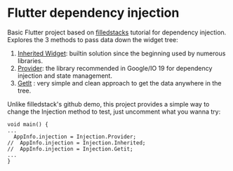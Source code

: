 
# Flutter dependency injection  
  
Basic Flutter project based on [filledstacks](https://www.filledstacks.com/post/flutter-dependency-injection-a-beginners-guide) tutorial for dependency injection.
Explores the 3 methods to pass data down the widget tree:

 1. [Inherited Widget](https://www.youtube.com/watch?v=Zbm3hjPjQMk): builtin solution since the beginning used by numerous libraries.
 2. [Provider](https://pub.dev/packages/provider): the library recommended in Google/IO 19 for dependency injection and state management.
 3. [GetIt](https://pub.dev/packages/get_it) : very simple and clean approach to get the data anywhere in the tree.

Unlike filledstack's github demo, this project provides a simple way to change the Injection method to test, just uncomment what you wanna try:

    void main() {  
    ... 
      AppInfo.injection = Injection.Provider;  
    //  AppInfo.injection = Injection.Inherited;  
    //  AppInfo.injection = Injection.Getit;  
    ...
    }
